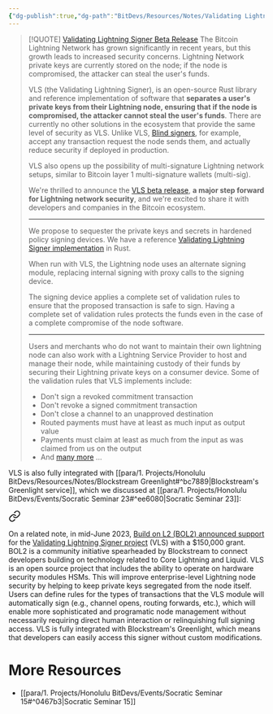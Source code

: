 ```yaml
---
{"dg-publish":true,"dg-path":"BitDevs/Resources/Notes/Validating Lightning Signer Beta Release.md","permalink":"/bit-devs/resources/notes/validating-lightning-signer-beta-release/","title":"Validating Lightning Signer Beta Release","tags":["bitcoin","lightning","custody"],"noteIcon":"3","created":"2023-07-30T20:14:44.759-10:00","updated":"2023-07-31T15:06:29.358-10:00"}
---
```




> [!QUOTE] [Validating Lightning Signer Beta Release](https://vls.tech/posts/vls-beta/)
> The Bitcoin Lightning Network has grown significantly in recent years, but this growth leads to increased security concerns. Lightning Network private keys are currently stored on the node; if the node is compromised, the attacker can steal the user's funds.
> 
> VLS (the Validating Lightning Signer), is an open-source Rust library and reference implementation of software that **separates a user's private keys from their Lightning node, ensuring that if the node is compromised, the attacker cannot steal the user's funds**. There are currently no other solutions in the ecosystem that provide the same level of security as VLS. Unlike VLS, [Blind signers](https://gitlab.com/lightning-signer/docs/-/wikis/Blind%20Signing%20Considered%20Harmful), for example, accept any transaction request the node sends them, and actually reduce security if deployed in production.
> 
> VLS also opens up the possibility of multi-signature Lightning network setups, similar to Bitcoin layer 1 multi-signature wallets (multi-sig).
> 
> We're thrilled to announce the [VLS beta release](https://gitlab.com/lightning-signer/validating-lightning-signer/-/releases/v0.9.1), **a major step forward for Lightning network security**, and we're excited to share it with developers and companies in the Bitcoin ecosystem.
> 
> ---
> 
> We propose to sequester the private keys and secrets in hardened policy signing devices. We have a reference [Validating Lightning Signer implementation](https://gitlab.com/lightning-signer/validating-lightning-signer) in Rust.
> 
> When run with VLS, the Lightning node uses an alternate signing module, replacing internal signing with proxy calls to the signing device.
> 
> The signing device applies a complete set of validation rules to ensure that the proposed transaction is safe to sign. Having a complete set of validation rules protects the funds even in the case of a complete compromise of the node software.
> 
> ---
> 
> Users and merchants who do not want to maintain their own lightning node can also work with a Lightning Service Provider to host and manage their node, while maintaining custody of their funds by securing their Lightning private keys on a consumer device.
> Some of the validation rules that VLS implements include:
> - Don't sign a revoked commitment transaction
> - Don't revoke a signed commitment transaction
> - Don't close a channel to an unapproved destination
> - Routed payments must have at least as much input as output value
> - Payments must claim at least as much from the input as was claimed from us on the output
> - And [many more](https://gitlab.com/lightning-signer/validating-lightning-signer/-/blob/main/docs/policy-controls.md) ...

VLS is also fully integrated with [[para/1. Projects/Honolulu BitDevs/Resources/Notes/Blockstream Greenlight#^bc7889\|Blockstream's Greenlight service]], which we discussed at [[para/1. Projects/Honolulu BitDevs/Events/Socratic Seminar 23#^ee6080\|Socratic Seminar 23]]:

<div class="transclusion internal-embed is-loaded"><a class="markdown-embed-link" href="/bit-devs/resources/notes/blockstream-greenlight/#bc7889" aria-label="Open link"><svg xmlns="http://www.w3.org/2000/svg" width="24" height="24" viewBox="0 0 24 24" fill="none" stroke="currentColor" stroke-width="2" stroke-linecap="round" stroke-linejoin="round" class="svg-icon lucide-link"><path d="M10 13a5 5 0 0 0 7.54.54l3-3a5 5 0 0 0-7.07-7.07l-1.72 1.71"></path><path d="M14 11a5 5 0 0 0-7.54-.54l-3 3a5 5 0 0 0 7.07 7.07l1.71-1.71"></path></svg></a><div class="markdown-embed">



On a related note, in mid-June 2023, [Build on L2 (BOL2) announced support](https://community.corelightning.org/c/start-here/build-on-l2-supports-vls-integration-into-greenlight-with-150-000-grant) for the [Validating Lightning Signer project](https://vls.tech/?ref=nobsbitcoin.com) (VLS) with a $150,000 grant. BOL2 is a community initiative spearheaded by Blockstream to connect developers building on technology related to Core Lightning and Liquid. VLS is an open source project that includes the ability to operate on hardware security modules HSMs. This will improve enterprise-level Lightning node security by helping to keep private keys segregated from the node itself. Users can define rules for the types of transactions that the VLS module will automatically sign (e.g., channel opens, routing forwards, etc.), which will enable more sophisticated and programatic node management without necessarily requiring direct human interaction or relinquishing full signing access. VLS is fully integrated with Blockstream's Greenlight, which means that developers can easily access this signer without custom modifications. 

</div></div>


# More Resources
- [[para/1. Projects/Honolulu BitDevs/Events/Socratic Seminar 15#^0467b3\|Socratic Seminar 15]]